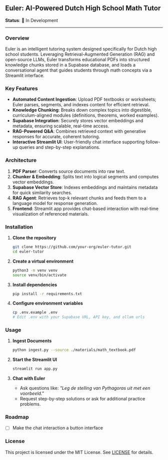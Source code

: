 ## Euler: AI-Powered Dutch High School Math Tutor

**Status**: 🚧 In Development

---

### Overview

Euler is an intelligent tutoring system designed specifically for Dutch high school students. Leveraging Retrieval-Augmented Generation (RAG) and open-source LLMs, Euler transforms educational PDFs into structured knowledge chunks stored in a Supabase database, and loads a conversational agent that guides students through math concepts via a Streamlit interface.

### Key Features

* **Automated Content Ingestion**: Upload PDF textbooks or worksheets; Euler parses, segments, and indexes content for efficient retrieval.
* **Knowledge Chunking**: Breaks down complex topics into digestible, curriculum-aligned modules (definitions, theorems, worked examples).
* **Supabase Integration**: Securely stores vector embeddings and metadata, ensuring scalable, real-time access.
* **RAG-Powered Q\&A**: Combines retrieved context with generative responses for accurate, coherent tutoring.
* **Interactive Streamlit UI**: User-friendly chat interface supporting follow-up queries and step-by-step explanations.

### Architecture

1. **PDF Parser**: Converts source documents into raw text.
2. **Chunker & Embedding**: Splits text into logical segments and computes vector embeddings.
3. **Supabase Vector Store**: Indexes embeddings and maintains metadata for quick similarity searches.
4. **RAG Agent**: Retrieves top-k relevant chunks and feeds them to a language model for response generation.
5. **Frontend**: Streamlit app provides chat-based interaction with real-time visualization of referenced materials.

### Installation

1. **Clone the repository**

   ```bash
   git clone https://github.com/your-org/euler-tutor.git
   cd euler-tutor
   ```
2. **Create a virtual environment**

   ```bash
   python3 -m venv venv
   source venv/bin/activate
   ```
3. **Install dependencies**

   ```bash
   pip install -r requirements.txt
   ```
4. **Configure environment variables**

   ```bash
   cp .env.example .env
   # Edit .env with your Supabase URL, API key, and ollam urls
   ```

### Usage

1. **Ingest Documents**

   ```bash
   python ingest.py --source ./materials/math_textbook.pdf
   ```
2. **Start the Streamlit UI**

   ```bash
   streamlit run app.py
   ```
3. **Chat with Euler**

   * Ask questions like: *"Leg de stelling van Pythagoras uit met een voorbeeld."*
   * Request step-by-step solutions or ask for additional practice problems.

### Roadmap

* [ ] Make the chat interaction a button interface

### License

This project is licensed under the MIT License. See [LICENSE](./LICENSE) for details.